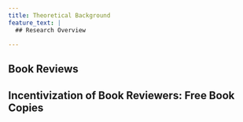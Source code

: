 ```yaml
---
title: Theoretical Background
feature_text: |
  ## Research Overview

---
```


## Book Reviews

## Incentivization of Book Reviewers: Free Book Copies

